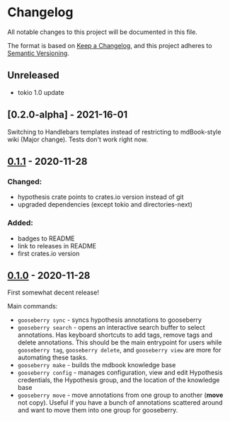 # Changelog

All notable changes to this project will be documented in this file.

The format is based on [Keep a Changelog](https://keepachangelog.com/en/1.0.0/), and this project adheres
to [Semantic Versioning](https://semver.org/spec/v2.0.0.html).

## Unreleased

* tokio 1.0 update

## [0.2.0-alpha] - 2021-16-01

Switching to Handlebars templates instead of restricting to mdBook-style wiki (Major change). Tests don't work right now.

## [0.1.1] - 2020-11-28

### Changed:

* hypothesis crate points to crates.io version instead of git
* upgraded dependencies (except tokio and directories-next)

### Added:

* badges to README
* link to releases in README
* first crates.io version

## [0.1.0] - 2020-11-28
First somewhat decent release!

Main commands:
* `gooseberry sync` - syncs hypothesis annotations to gooseberry
* `gooseberry search` - opens an interactive search buffer to select annotations. 
   Has keyboard shortcuts to add tags, remove tags and delete annotations. 
   This should be the main entrypoint for users while `gooseberry tag`, `gooseberry delete`, and `gooseberry view` 
   are more for automating these tasks.
* `gooseberry make` - builds the mdbook knowledge base
* `gooseberry config` - manages configuration, view and edit Hypothesis credentials, the Hypothesis group, and the location of the knowledge base 
* `gooseberry move` - move annotations from one group to another (**move** not copy). 
   Useful if you have a bunch of annotations scattered around and want to move them into one group for gooseberry.

[0.2.0]: https://github.com/out-of-cheese-error/gooseberry/compare/v0.1.1...v0.2.0

[0.1.1]: https://github.com/out-of-cheese-error/gooseberry/compare/v0.1.0...v0.1.1
[0.1.0]: https://github.com/out-of-cheese-error/gooseberry/releases/tag/0.1.0

